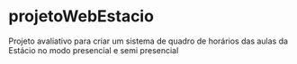 # projetoWebEstacio
 Projeto avaliativo para criar um sistema de quadro de horários das aulas da Estácio no modo presencial e semi presencial

